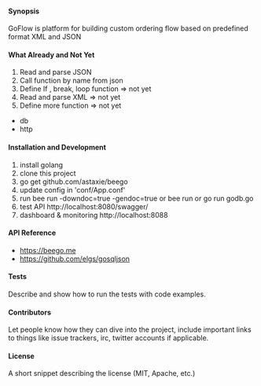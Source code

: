 #### Synopsis

GoFlow is platform for building custom ordering flow based on predefined format XML and JSON

#### What Already and Not Yet
 1. Read and parse JSON
 2. Call function by name from json 
 3. Define If , break, loop function => not yet
 4. Read and parse XML => not yet
 5. Define more function => not yet
 - db
 - http

#### Installation and Development

1. install golang
2. clone this project
3. go get github.com/astaxie/beego 
4. update config in 'conf/App.conf'
5. run bee run -downdoc=true -gendoc=true 
    or bee run
    or go run godb.go
6. test API http://localhost:8080/swagger/
7. dashboard & monitoring http://localhost:8088

#### API Reference
- https://beego.me
- https://github.com/elgs/gosqljson


#### Tests

Describe and show how to run the tests with code examples.

#### Contributors

Let people know how they can dive into the project, include important links to things like issue trackers, irc, twitter accounts if applicable.

#### License

A short snippet describing the license (MIT, Apache, etc.)
